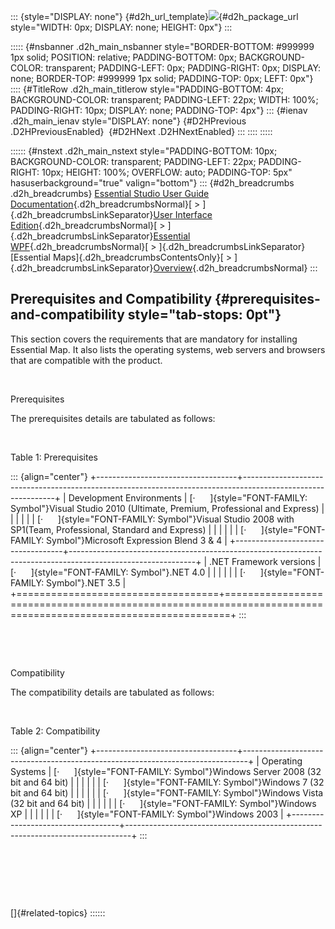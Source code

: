 ::: {style="DISPLAY: none"}
[](ms-xhelp:///?Id=d2h_url_template){#d2h_url_template}![](!package_url!){#d2h_package_url style="WIDTH: 0px; DISPLAY: none; HEIGHT: 0px"}
:::

::::: {#nsbanner .d2h_main_nsbanner style="BORDER-BOTTOM: #999999 1px solid; POSITION: relative; PADDING-BOTTOM: 0px; BACKGROUND-COLOR: transparent; PADDING-LEFT: 0px; PADDING-RIGHT: 0px; DISPLAY: none; BORDER-TOP: #999999 1px solid; PADDING-TOP: 0px; LEFT: 0px"}
:::: {#TitleRow .d2h_main_titlerow style="PADDING-BOTTOM: 4px; BACKGROUND-COLOR: transparent; PADDING-LEFT: 22px; WIDTH: 100%; PADDING-RIGHT: 10px; DISPLAY: none; PADDING-TOP: 4px"}
::: {#ienav .d2h_main_ienav style="DISPLAY: none"}
[](ms-xhelp:///?Id=719b0813-f325-4af0-8232-94553a18e391){#D2HPrevious .D2HPreviousEnabled}  [](ms-xhelp:///?Id=1320ca29-2da8-426e-9a12-844e1e9da21a){#D2HNext .D2HNextEnabled}
:::
::::
:::::

:::::: {#nstext .d2h_main_nstext style="PADDING-BOTTOM: 10px; BACKGROUND-COLOR: transparent; PADDING-LEFT: 22px; PADDING-RIGHT: 10px; HEIGHT: 100%; OVERFLOW: auto; PADDING-TOP: 5px" hasuserbackground="true" valign="bottom"}
::: {#d2h_breadcrumbs .d2h_breadcrumbs}
[Essential Studio User Guide Documentation](ms-xhelp:///?Id=12457748-09e3-4d74-a240-8e049cedf030){.d2h_breadcrumbsNormal}[ \> ]{.d2h_breadcrumbsLinkSeparator}[User Interface Edition](ms-xhelp:///?Id=c29296b7-531c-413b-a0ec-488ca1f7f669){.d2h_breadcrumbsNormal}[ \> ]{.d2h_breadcrumbsLinkSeparator}[Essential WPF](ms-xhelp:///?Id=7f4f82c5-151c-4262-94d0-75c4626c77bc){.d2h_breadcrumbsNormal}[ \> ]{.d2h_breadcrumbsLinkSeparator}[Essential Maps]{.d2h_breadcrumbsContentsOnly}[ \> ]{.d2h_breadcrumbsLinkSeparator}[Overview](ms-xhelp:///?Id=2d3315cd-a9b6-4b71-a45e-b53f794976f1){.d2h_breadcrumbsNormal}
:::

## Prerequisites and Compatibility {#prerequisites-and-compatibility style="tab-stops: 0pt"}

This section covers the requirements that are mandatory for installing Essential Map. It also lists the operating systems, web servers and browsers that are compatible with the product.

 

Prerequisites

The prerequisites details are tabulated as follows:

 

Table 1: Prerequisites

::: {align="center"}
+-----------------------------------+-------------------------------------------------------------------------------------------------------------+
| Development Environments          | [·      ]{style="FONT-FAMILY: Symbol"}Visual Studio 2010 (Ultimate, Premium, Professional and Express)      |
|                                   |                                                                                                             |
|                                   | [·      ]{style="FONT-FAMILY: Symbol"}Visual Studio 2008 with SP1(Team, Professional, Standard and Express) |
|                                   |                                                                                                             |
|                                   | [·      ]{style="FONT-FAMILY: Symbol"}Microsoft Expression Blend 3 & 4                                      |
+-----------------------------------+-------------------------------------------------------------------------------------------------------------+
| .NET Framework versions           | [·      ]{style="FONT-FAMILY: Symbol"}.NET 4.0                                                              |
|                                   |                                                                                                             |
|                                   | [·      ]{style="FONT-FAMILY: Symbol"}.NET 3.5                                                              |
+===================================+=============================================================================================================+
:::

 

 

Compatibility

The compatibility details are tabulated as follows:

 

Table 2: Compatibility

::: {align="center"}
+-----------------------------------+-------------------------------------------------------------------------------+
| Operating Systems                 | [·      ]{style="FONT-FAMILY: Symbol"}Windows Server 2008 (32 bit and 64 bit) |
|                                   |                                                                               |
|                                   | [·      ]{style="FONT-FAMILY: Symbol"}Windows 7 (32 bit and 64 bit)           |
|                                   |                                                                               |
|                                   | [·      ]{style="FONT-FAMILY: Symbol"}Windows Vista (32 bit and 64 bit)       |
|                                   |                                                                               |
|                                   | [·      ]{style="FONT-FAMILY: Symbol"}Windows XP                              |
|                                   |                                                                               |
|                                   | [·      ]{style="FONT-FAMILY: Symbol"}Windows 2003                            |
+-----------------------------------+-------------------------------------------------------------------------------+
:::

 

 

 

[]{#related-topics}
::::::
